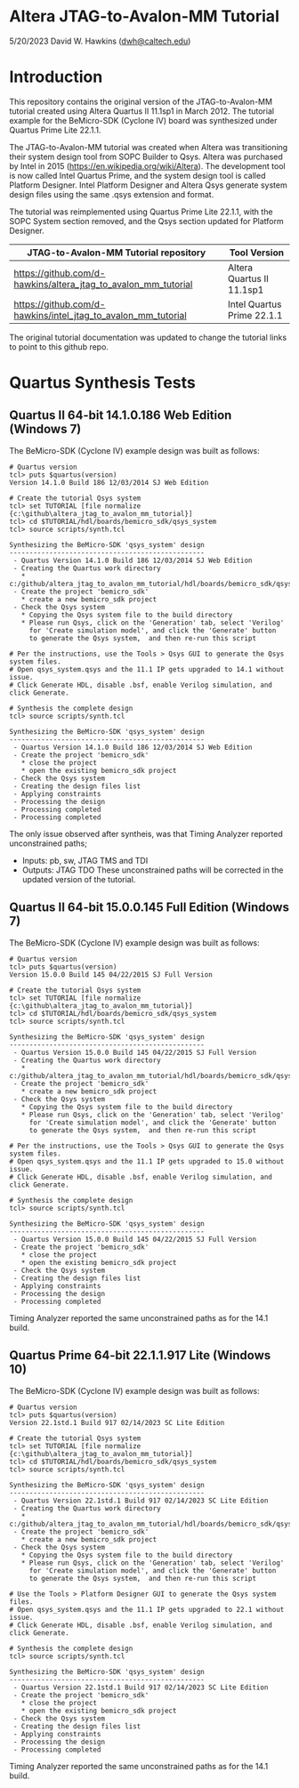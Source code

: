 # Altera JTAG-to-Avalon-MM Tutorial

5/20/2023 David W. Hawkins (dwh@caltech.edu)

# Introduction

This repository contains the original version of the JTAG-to-Avalon-MM tutorial created using Altera Quartus II 11.1sp1 in March 2012. The tutorial example for the BeMicro-SDK (Cyclone IV) board was synthesized under Quartus Prime Lite 22.1.1. 

The JTAG-to-Avalon-MM tutorial was created when Altera was transitioning their system design tool from SOPC Builder to Qsys. Altera was purchased by Intel in 2015 (https://en.wikipedia.org/wiki/Altera). The development tool is now called Intel Quartus Prime, and the system design tool is called Platform Designer. Intel Platform Designer and Altera Qsys generate system design files using the same .qsys extension and format.

The tutorial was reimplemented using Quartus Prime Lite 22.1.1, with the SOPC System section removed, and the Qsys section updated for Platform Designer.

JTAG-to-Avalon-MM Tutorial repository                          | Tool Version
---------------------------------------------------------------|--------------
https://github.com/d-hawkins/altera_jtag_to_avalon_mm_tutorial | Altera Quartus II 11.1sp1
https://github.com/d-hawkins/intel_jtag_to_avalon_mm_tutorial  | Intel Quartus Prime 22.1.1

The original tutorial documentation was updated to change the tutorial links to point to this github repo.

# Quartus Synthesis Tests

## Quartus II 64-bit 14.1.0.186 Web Edition (Windows 7)

The BeMicro-SDK (Cyclone IV) example design was built as follows:

~~~
# Quartus version
tcl> puts $quartus(version)
Version 14.1.0 Build 186 12/03/2014 SJ Web Edition

# Create the tutorial Qsys system
tcl> set TUTORIAL [file normalize {c:\github\altera_jtag_to_avalon_mm_tutorial}]
tcl> cd $TUTORIAL/hdl/boards/bemicro_sdk/qsys_system
tcl> source scripts/synth.tcl

Synthesizing the BeMicro-SDK 'qsys_system' design
-------------------------------------------------
 - Quartus Version 14.1.0 Build 186 12/03/2014 SJ Web Edition
 - Creating the Quartus work directory
   * c:/github/altera_jtag_to_avalon_mm_tutorial/hdl/boards/bemicro_sdk/qsys_system/qwork
 - Create the project 'bemicro_sdk'
   * create a new bemicro_sdk project
 - Check the Qsys system
   * Copying the Qsys system file to the build directory
   * Please run Qsys, click on the 'Generation' tab, select 'Verilog'
     for 'Create simulation model', and click the 'Generate' button
     to generate the Qsys system,  and then re-run this script

# Per the instructions, use the Tools > Qsys GUI to generate the Qsys system files.
# Open qsys_system.qsys and the 11.1 IP gets upgraded to 14.1 without issue.
# Click Generate HDL, disable .bsf, enable Verilog simulation, and click Generate.

# Synthesis the complete design
tcl> source scripts/synth.tcl

Synthesizing the BeMicro-SDK 'qsys_system' design
-------------------------------------------------
 - Quartus Version 14.1.0 Build 186 12/03/2014 SJ Web Edition
 - Create the project 'bemicro_sdk'
   * close the project
   * open the existing bemicro_sdk project
 - Check the Qsys system
 - Creating the design files list
 - Applying constraints
 - Processing the design
 - Processing completed
 - Processing completed
~~~

The only issue observed after syntheis, was that Timing Analyzer reported unconstrained paths;
 * Inputs: pb, sw, JTAG TMS and TDI
 * Outputs: JTAG TDO
These unconstrained paths will be corrected in the updated version of the tutorial.

## Quartus II 64-bit 15.0.0.145 Full Edition (Windows 7)

The BeMicro-SDK (Cyclone IV) example design was built as follows:

~~~
# Quartus version
tcl> puts $quartus(version)
Version 15.0.0 Build 145 04/22/2015 SJ Full Version

# Create the tutorial Qsys system
tcl> set TUTORIAL [file normalize {c:\github\altera_jtag_to_avalon_mm_tutorial}]
tcl> cd $TUTORIAL/hdl/boards/bemicro_sdk/qsys_system
tcl> source scripts/synth.tcl

Synthesizing the BeMicro-SDK 'qsys_system' design
-------------------------------------------------
 - Quartus Version 15.0.0 Build 145 04/22/2015 SJ Full Version
 - Creating the Quartus work directory
   * c:/github/altera_jtag_to_avalon_mm_tutorial/hdl/boards/bemicro_sdk/qsys_system/qwork
 - Create the project 'bemicro_sdk'
   * create a new bemicro_sdk project
 - Check the Qsys system
   * Copying the Qsys system file to the build directory
   * Please run Qsys, click on the 'Generation' tab, select 'Verilog'
     for 'Create simulation model', and click the 'Generate' button
     to generate the Qsys system,  and then re-run this script

# Per the instructions, use the Tools > Qsys GUI to generate the Qsys system files.
# Open qsys_system.qsys and the 11.1 IP gets upgraded to 15.0 without issue.
# Click Generate HDL, disable .bsf, enable Verilog simulation, and click Generate.

# Synthesis the complete design
tcl> source scripts/synth.tcl

Synthesizing the BeMicro-SDK 'qsys_system' design
-------------------------------------------------
 - Quartus Version 15.0.0 Build 145 04/22/2015 SJ Full Version
 - Create the project 'bemicro_sdk'
   * close the project
   * open the existing bemicro_sdk project
 - Check the Qsys system
 - Creating the design files list
 - Applying constraints
 - Processing the design
 - Processing completed
~~~

Timing Analyzer reported the same unconstrained paths as for the 14.1 build.

## Quartus Prime 64-bit 22.1.1.917 Lite (Windows 10)

The BeMicro-SDK (Cyclone IV) example design was built as follows:

~~~
# Quartus version
tcl> puts $quartus(version)
Version 22.1std.1 Build 917 02/14/2023 SC Lite Edition

# Create the tutorial Qsys system
tcl> set TUTORIAL [file normalize {c:\github\altera_jtag_to_avalon_mm_tutorial}]
tcl> cd $TUTORIAL/hdl/boards/bemicro_sdk/qsys_system
tcl> source scripts/synth.tcl

Synthesizing the BeMicro-SDK 'qsys_system' design
-------------------------------------------------
 - Quartus Version 22.1std.1 Build 917 02/14/2023 SC Lite Edition
 - Creating the Quartus work directory
   * c:/github/altera_jtag_to_avalon_mm_tutorial/hdl/boards/bemicro_sdk/qsys_system/qwork
 - Create the project 'bemicro_sdk'
   * create a new bemicro_sdk project
 - Check the Qsys system
   * Copying the Qsys system file to the build directory
   * Please run Qsys, click on the 'Generation' tab, select 'Verilog'
     for 'Create simulation model', and click the 'Generate' button
     to generate the Qsys system,  and then re-run this script

# Use the Tools > Platform Designer GUI to generate the Qsys system files.
# Open qsys_system.qsys and the 11.1 IP gets upgraded to 22.1 without issue.
# Click Generate HDL, disable .bsf, enable Verilog simulation, and click Generate.

# Synthesis the complete design
tcl> source scripts/synth.tcl

Synthesizing the BeMicro-SDK 'qsys_system' design
-------------------------------------------------
 - Quartus Version 22.1std.1 Build 917 02/14/2023 SC Lite Edition
 - Create the project 'bemicro_sdk'
   * close the project
   * open the existing bemicro_sdk project
 - Check the Qsys system
 - Creating the design files list
 - Applying constraints
 - Processing the design
 - Processing completed
~~~

Timing Analyzer reported the same unconstrained paths as for the 14.1 build.
